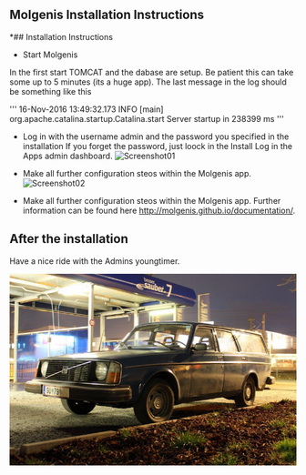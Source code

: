 ## Molgenis Installation Instructions 

*## Installation Instructions 

* Start Molgenis

In the first start TOMCAT and the dabase are setup. Be patient this can take some up to 5 minutes (its a huge app). The last message in the log should be something like this

'''
16-Nov-2016 13:49:32.173 INFO [main] org.apache.catalina.startup.Catalina.start Server startup in 238399 ms
'''

* Log in with the username admin and the password you specified in the installation 
If you forget the password, just loock in the Install Log in the Apps admin dashboard. 
![Screenshot01](install-screen-01.png)

* Make all further configuration steos within the Molgenis app.
![Screenshot02](install-screen-02.png)

* Make all further configuration steos within the Molgenis app. Further information can be found here http://molgenis.github.io/documentation/.


## After the installation

Have a nice ride with the Admins youngtimer.

![FINAL](install-screen-final.jpg)